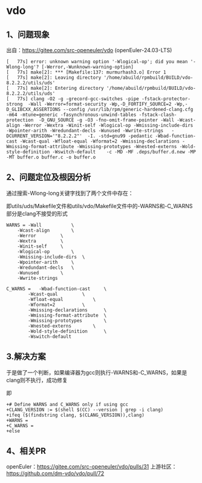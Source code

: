 # vdo #

## 1、问题现象 ##

出自：https://gitee.com/src-openeuler/vdo
(openEuler-24.03-LTS)
```
[   77s] error: unknown warning option '-Wlogical-op'; did you mean '-Wlong-long'? [-Werror,-Wunknown-warning-option]
[   77s] make[2]: *** [Makefile:137: murmurhash3.o] Error 1
[   77s] make[2]: Leaving directory '/home/abuild/rpmbuild/BUILD/vdo-8.2.2.2/utils/uds'
[   77s] make[2]: Entering directory '/home/abuild/rpmbuild/BUILD/vdo-8.2.2.2/utils/uds'
[   77s] clang -O2 -g -grecord-gcc-switches -pipe -fstack-protector-strong  -Wall -Werror=format-security -Wp,-D_FORTIFY_SOURCE=2 -Wp,-D_GLIBCXX_ASSERTIONS --config /usr/lib/rpm/generic-hardened-clang.cfg -m64 -mtune=generic -fasynchronous-unwind-tables -fstack-clash-protection  -D_GNU_SOURCE -g -O3 -fno-omit-frame-pointer -Wall -Wcast-align -Werror -Wextra -Winit-self -Wlogical-op -Wmissing-include-dirs -Wpointer-arith -Wredundant-decls -Wunused -Wwrite-strings   -DCURRENT_VERSION='"8.2.2.2"'  -I. -std=gnu99 -pedantic -Wbad-function-cast -Wcast-qual -Wfloat-equal -Wformat=2 -Wmissing-declarations -Wmissing-format-attribute -Wmissing-prototypes -Wnested-externs -Wold-style-definition -Wswitch-default    -c -MD -MF .deps/buffer.d.new -MP -MT buffer.o buffer.c -o buffer.o
```
## 2、问题定位及根因分析 ##

通过搜索-Wlong-long关键字找到了两个文件中存在：

即utils/uds/Makefile文件和utils/vdo/Makefile文件中的-WARNS和-C_WARNS部分是clang不接受的形式
```
WARNS =	-Wall			\
	-Wcast-align		\
	-Werror			\
	-Wextra			\
	-Winit-self		\
	-Wlogical-op		\
	-Wmissing-include-dirs	\
	-Wpointer-arith		\
	-Wredundant-decls	\
	-Wunused		\
	-Wwrite-strings

C_WARNS =	-Wbad-function-cast		\
		-Wcast-qual			\
		-Wfloat-equal			\
		-Wformat=2			\
		-Wmissing-declarations		\
		-Wmissing-format-attribute	\
		-Wmissing-prototypes		\
		-Wnested-externs		\
		-Wold-style-definition		\
		-Wswitch-default
```
## 3.解决方案 ##

于是做了一个判断，如果编译器为gcc则执行-WARNS和-C_WARNS，如果是clang则不执行，成功修复

即
```
+# Define WARNS and C_WARNS only if using gcc
+CLANG_VERSION := $(shell $(CC) --version | grep -i clang)
+ifeq ($(findstring clang, $(CLANG_VERSION)),clang)
+WARNS =
+C_WARNS =
+else
```
## 4、相关PR ##
openEuler：https://gitee.com/src-openeuler/vdo/pulls/31
上游社区：https://github.com/dm-vdo/vdo/pull/72